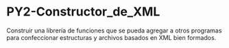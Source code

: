 # PY2-Constructor_de_XML
Construir una librería de funciones que se pueda agregar a otros programas para confeccionar estructuras y archivos basados en XML bien formados.
